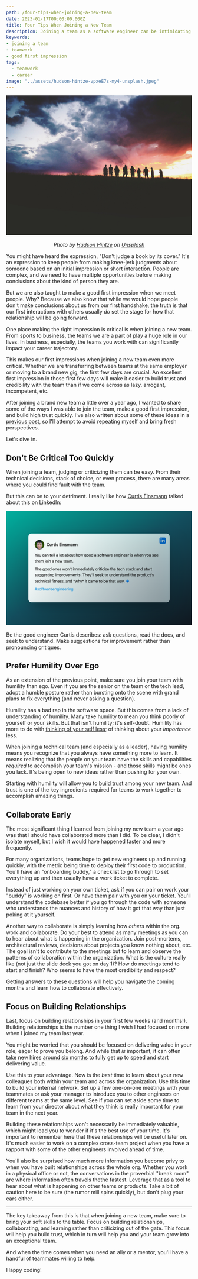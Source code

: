 ```yaml
---
path: /four-tips-when-joining-a-new-team
date: 2023-01-17T00:00:00.000Z
title: Four Tips When Joining a New Team
description: Joining a team as a software engineer can be intimidating. There is a lot of pressure and alot of unknowns. Here are some tips to maximize your first few weeks for maximum long-term success.
keywords:
- joining a team
- teamwork
- good first impression
tags:
  - teamwork
  - career
image: "../assets/hudson-hintze-vpxeE7s-my4-unsplash.jpeg"
---
```


<center>

![A group of people on top of a hill with the sunset behind them](../assets/hudson-hintze-vpxeE7s-my4-unsplash.jpeg)

<i> 

Photo by <a href="https://unsplash.com/@hudsonhintze?utm_source=unsplash&utm_medium=referral&utm_content=creditCopyText">Hudson Hintze</a> on <a href="https://unsplash.com/photos/vpxeE7s-my4?utm_source=unsplash&utm_medium=referral&utm_content=creditCopyText">Unsplash</a>
  
</i>


</center>

You might have heard the expression, "Don't judge a book by its cover." It's an expression to keep people from making knee-jerk judgments about someone based on an initial impression or short interaction. People are complex, and we need to have multiple opportunities before making conclusions about the kind of person they are.

But we are also taught to make a good first impression when we meet people. Why? Because we also know that while we would hope people don't make conclusions about us from our first handshake, the truth is that our first interactions with others usually _do_ set the stage for how that relationship will be going forward. 

One place making the right impression is critical is when joining a new team. From sports to business, the teams we are a part of play a huge role in our lives. In business, especially, the teams you work with can significantly impact your career trajectory. 

This makes our first impressions when joining a new team even more critical. Whether we are transferring between teams at the same employer or moving to a brand new gig, the first few days are crucial. An excellent first impression in those first few days will make it easier to build trust and credibility with the team than if we come across as lazy, arrogant, incompetent, etc. 

After joining a brand new team a little over a year ago, I wanted to share some of the ways I was able to join the team, make a good first impression, and build high trust quickly. I've also written about some of these ideas in a [previous post](https://dangoslen.me/blog/the-best-ways-to-crush-it-as-a-new-team-member/), so I'll attempt to avoid repeating myself and bring fresh perspectives.

Let's dive in.

## Don't Be Critical Too Quickly

When joining a team, judging or criticizing them can be easy. From their technical decisions, stack of choice, or even process, there are many areas where you could find fault with the team. 

But this can be to your detriment. I really like how [Curtis Einsmann](https://www.linkedin.com/posts/curtiseinsmann_softwareengineering-activity-7018252549275156480-ZMbd?utm_source=share&utm_medium=member_desktop) talked about this on LinkedIn:

<center>

![](../assets/curtis-einsmann-new-team-member-quote.png)

</center>

Be the good engineer Curtis describes: ask questions, read the docs, and seek to understand. Make suggestions for improvement rather than pronouncing critiques.

## Prefer Humility Over Ego

As an extension of the previous point, make sure you join your team with humility than ego. Even if you are the senior on the team or the tech lead, adopt a humble posture rather than bursting onto the scene with grand plans to fix everything (and never asking a question).

Humility has a bad rap in the software space. But this comes from a lack of understanding of humility. Many take humility to mean you think poorly of yourself or your skills. But that isn't humility; it's self-doubt. Humility has more to do with [thinking of your self less](https://www.goodreads.com/quotes/383930-humility-is-not-thinking-less-of-yourself-it-is-thinking); of thinking about your _importance_ less. 

When joining a technical team (and especially as a leader), having humility means you recognize that you always have something more to learn. It means realizing that the people on your team have the skills and capabilities _required_ to accomplish your team's mission - and those skills might be ones you lack. It's being open to new ideas rather than pushing for your own.

Starting with humility will allow you to [build trust](https://dangoslen.me/blog/lets-talk-about-trust/) among your new team. And trust is one of the key ingredients required for teams to work together to accomplish amazing things.

## Collaborate Early

The most significant thing I learned from joining my new team a year ago was that I should have collaborated more than I did. To be clear, I didn't isolate myself, but I wish it would have happened faster and more frequently. 

For many organizations, teams hope to get new engineers up and running quickly, with the metric being time to deploy their first code to production. You'll have an "onboarding buddy," a checklist to go through to set everything up and then usually have a work ticket to complete. 

Instead of just working on your own ticket, ask if you can pair on work your "buddy" is working on first. Or have them pair with you on your ticket. You'll understand the codebase better if you go through the code with someone who understands the nuances and history of how it got that way than just poking at it yourself.

Another way to collaborate is simply learning how _others_ within the org. work and collaborate. Do your best to attend as many meetings as you can to hear about what is happening in the organization. Join post-mortems, architectural reviews, decisions about projects you know nothing about, etc. The goal isn't to contribute to the meetings but to learn and observe the patterns of collaboration within the organization. What is the culture really like (not just the slide deck you got on day 1)? How do meetings tend to start and finish? Who seems to have the most credibility and respect? 

Getting answers to these questions will help you navigate the coming months and learn how to collaborate effectively.

## Focus on Building Relationships

Last, focus on building relationships in your first few weeks (and months!). Building relationships is the number one thing I wish I had focused on more when I joined my team last year. 

You might be worried that you should be focused on delivering value in your role, eager to prove you belong. And while that _is_ important, it can often take new hires [around six months](https://www.investopedia.com/financial-edge/0711/the-cost-of-hiring-a-new-employee.aspx) to fully get up to speed and start delivering value. 

Use this to your advantage. Now is the _best_ time to learn about your new colleagues both within your team and across the organization. Use this time to build your internal network. Set up a few one-on-one meetings with your teammates or ask your manager to introduce you to other engineers on different teams at the same level. See if you can set aside some time to learn from your director about what they think is really important for your team in the next year.

Building these relationships won't necessarily be immediately valuable, which might lead you to wonder if it's the best use of your time. It's important to remember here that these relationships will be useful later on. It's much easier to work on a complex cross-team project when you have a rapport with some of the other engineers involved ahead of time.

You'll also be surprised how much more information you become privy to when you have built relationships across the whole org. Whether you work in a physical office or not, the conversations in the proverbial "break room" are where information often travels thethe fastest. Leverage that as a tool to hear about what is happening on other teams or products. Take a bit of caution here to be sure (the rumor mill spins quickly), but don't plug your ears either.

---

The key takeaway from this is that when joining a new team, make sure to bring your soft skills to the table. Focus on building relationships, collaborating, and learning rather than criticizing out of the gate. This focus will help you build trust, which in turn will help you and your team grow into an exceptional team. 

And when the time comes when you need an ally or a mentor, you'll have a handful of teammates willing to help.

Happy coding!







